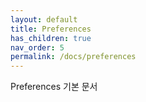 ```yaml
---
layout: default
title: Preferences
has_children: true
nav_order: 5
permalink: /docs/preferences
---
```


Preferences 기본 문서
